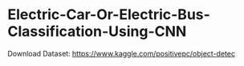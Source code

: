 # Electric-Car-Or-Electric-Bus-Classification-Using-CNN

Download Dataset: https://www.kaggle.com/positivepc/object-detec
